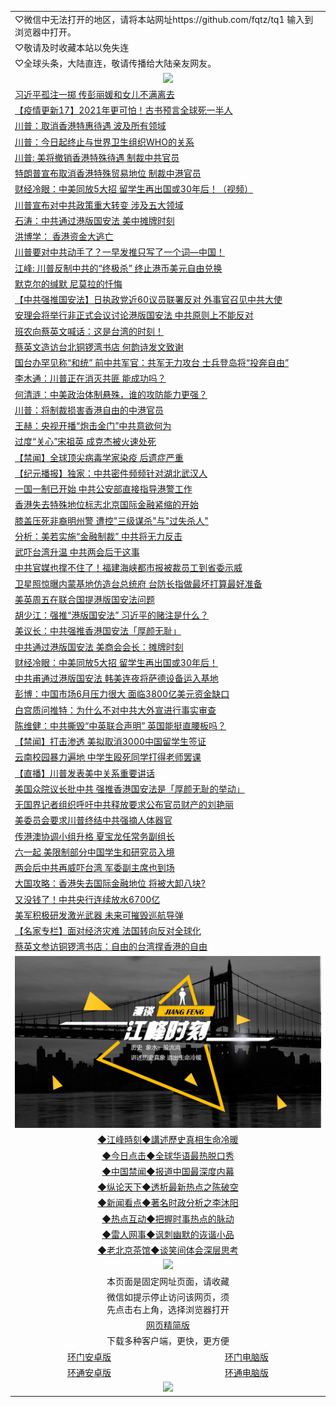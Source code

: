  <table>
 
<tr>
<td colspan="2" align=left>
♡微信中无法打开的地区，请将本站网址https://github.com/fqtz/tq1 输入到浏览器中打开。 
 </td>
</tr>
 <tr>
 <td colspan="2" align=left>
♡敬请及时收藏本站以免失连
 </td>
   <tr>
<td colspan="2" align=left>
♡全球头条，大陆直连，敬请传播给大陆亲友网友。
 </td>
</tr>


<tr>
    <td colspan="2" align=center><img src="https://cdn.jsdelivr.net/gh/gyoupiodf/im1/%E7%BD%91%E9%97%A8%E6%96%B0%E9%97%BB1.jpg"></td>
 </tr>
<tr><td colspan="2" align="left"><a href="https://qeb.xfthy.casa/?name=c1177897&key=xcyufvbtjvhwwrpc&from=gy2">习近平孤注一掷 传彭丽媛和女儿不满离去</a></td></tr>
<tr><td colspan="2" align="left"><a href="https://qeb.xfthy.casa/?name=c1175610&key=xcyufvbtjvhwwrpc&from=gy2">【疫情更新17】2021年更可怕！古书预言全球死一半人</a></td></tr>
<tr><td colspan="2" align="left"><a href="https://qeb.xfthy.casa/?name=c1177852&key=xcyufvbtjvhwwrpc&from=gy2">川普：取消香港特惠待遇 波及所有领域</a></td></tr>
<tr><td colspan="2" align="left"><a href="https://qeb.xfthy.casa/?name=c1177896&key=xcyufvbtjvhwwrpc&from=gy2">川普：今日起终止与世界卫生组织WHO的关系</a></td></tr>
<tr><td colspan="2" align="left"><a href="https://qeb.xfthy.casa/?name=c1177899&key=xcyufvbtjvhwwrpc&from=gy2">川普: 美将撤销香港特殊待遇 制裁中共官员</a></td></tr>
<tr><td colspan="2" align="left"><a href="https://qeb.xfthy.casa/?name=c1177898&key=xcyufvbtjvhwwrpc&from=gy2">特朗普宣布取消香港特殊贸易地位 制裁中港官员</a></td></tr>
<tr><td colspan="2" align="left"><a href="https://qeb.xfthy.casa/?name=c1177865&key=xcyufvbtjvhwwrpc&from=gy2">财经冷眼：中美同放5大招  留学生再出国或30年后！（视频）</a></td></tr>
<tr><td colspan="2" align="left"><a href="https://qeb.xfthy.casa/?name=c1177879&key=xcyufvbtjvhwwrpc&from=gy2">川普宣布对中共政策重大转变 涉及五大领域</a></td></tr>
<tr><td colspan="2" align="left"><a href="https://qeb.xfthy.casa/?name=c1177819&key=xcyufvbtjvhwwrpc&from=gy2">石涛：中共通过港版国安法 美中摊牌时刻</a></td></tr>
<tr><td colspan="2" align="left"><a href="https://qeb.xfthy.casa/?name=c1177906&key=xcyufvbtjvhwwrpc&from=gy2">洪博学： 香港资金大逃亡</a></td></tr>
<tr><td colspan="2" align="left"><a href="https://qeb.xfthy.casa/?name=c1177890&key=xcyufvbtjvhwwrpc&from=gy2">川普要对中共动手了？一早发推只写了一个词—中国！</a></td></tr>
<tr><td colspan="2" align="left"><a href="https://qeb.xfthy.casa/?name=c1177905&key=xcyufvbtjvhwwrpc&from=gy2">江峰: 川普反制中共的“终极杀” 终止港币美元自由兑换</a></td></tr>
<tr><td colspan="2" align="left"><a href="https://qeb.xfthy.casa/?name=c1177862&key=xcyufvbtjvhwwrpc&from=gy2">默克尔的缄默 尼莫拉的忏悔</a></td></tr>
<tr><td colspan="2" align="left"><a href="https://qeb.xfthy.casa/?name=c1177883&key=xcyufvbtjvhwwrpc&from=gy2">【中共强推国安法】日执政党近60议员联署反对 外事官召见中共大使</a></td></tr>
<tr><td colspan="2" align="left"><a href="https://qeb.xfthy.casa/?name=c1177881&key=xcyufvbtjvhwwrpc&from=gy2">安理会将举行非正式会议讨论港版国安法 中共原则上不能反对</a></td></tr>
<tr><td colspan="2" align="left"><a href="https://qeb.xfthy.casa/?name=c1177310&key=xcyufvbtjvhwwrpc&from=gy2">班农向蔡英文喊话：这是台湾的时刻！</a></td></tr>
<tr><td colspan="2" align="left"><a href="https://qeb.xfthy.casa/?name=c1177849&key=xcyufvbtjvhwwrpc&from=gy2">蔡英文造访台北铜锣湾书店 何韵诗发文致谢</a></td></tr>
<tr><td colspan="2" align="left"><a href="https://qeb.xfthy.casa/?name=c1177878&key=xcyufvbtjvhwwrpc&from=gy2">国台办罕见称“和统” 前中共军官：共军无力攻台 士兵登岛将“投奔自由”</a></td></tr>
<tr><td colspan="2" align="left"><a href="https://qeb.xfthy.casa/?name=c1177907&key=xcyufvbtjvhwwrpc&from=gy2">李木通：川普正在消灭共匪 能成功吗？</a></td></tr>
<tr><td colspan="2" align="left"><a href="https://qeb.xfthy.casa/?name=c1177904&key=xcyufvbtjvhwwrpc&from=gy2">何清涟：中美政治体制悬殊，谁的攻防能力更强？</a></td></tr>
<tr><td colspan="2" align="left"><a href="https://qeb.xfthy.casa/?name=c1177902&key=xcyufvbtjvhwwrpc&from=gy2">川普：将制裁损害香港自由的中港官员</a></td></tr>
<tr><td colspan="2" align="left"><a href="https://qeb.xfthy.casa/?name=c1177914&key=xcyufvbtjvhwwrpc&from=gy2">王赫：央视开播“炮击金门”中共意欲何为</a></td></tr>
<tr><td colspan="2" align="left"><a href="https://qeb.xfthy.casa/?name=c1177923&key=xcyufvbtjvhwwrpc&from=gy2">过度“关心”宋祖英  成克杰被火速处死</a></td></tr>
<tr><td colspan="2" align="left"><a href="https://qeb.xfthy.casa/?name=c1177868&key=xcyufvbtjvhwwrpc&from=gy2">【禁闻】全球顶尖病毒学家染疫 后遗症严重</a></td></tr>
<tr><td colspan="2" align="left"><a href="https://qeb.xfthy.casa/?name=c1177841&key=xcyufvbtjvhwwrpc&from=gy2">【纪元播报】独家：中共密件频频针对湖北武汉人</a></td></tr>
<tr><td colspan="2" align="left"><a href="https://qeb.xfthy.casa/?name=c1177855&key=xcyufvbtjvhwwrpc&from=gy2">一国一制已开始 中共公安部直接指导港警工作</a></td></tr>
<tr><td colspan="2" align="left"><a href="https://qeb.xfthy.casa/?name=c1177909&key=xcyufvbtjvhwwrpc&from=gy2">香港失去特殊地位标志北京国际金融紧缩的开始</a></td></tr>
<tr><td colspan="2" align="left"><a href="https://qeb.xfthy.casa/?name=c1177895&key=xcyufvbtjvhwwrpc&from=gy2">膝盖压死非裔明州警 遭控&quot;三级谋杀&quot;与&quot;过失杀人&quot;</a></td></tr>
<tr><td colspan="2" align="left"><a href="https://qeb.xfthy.casa/?name=c1177833&key=xcyufvbtjvhwwrpc&from=gy2">分析：美若实施“金融制裁” 中共将无力反击</a></td></tr>
<tr><td colspan="2" align="left"><a href="https://qeb.xfthy.casa/?name=c1177908&key=xcyufvbtjvhwwrpc&from=gy2">武吓台湾升温 中共两会后干这事</a></td></tr>
<tr><td colspan="2" align="left"><a href="https://qeb.xfthy.casa/?name=c1177845&key=xcyufvbtjvhwwrpc&from=gy2">中共官媒也撑不住了！福建海峡都市报被裁员工到省委示威</a></td></tr>
<tr><td colspan="2" align="left"><a href="https://qeb.xfthy.casa/?name=c1177870&key=xcyufvbtjvhwwrpc&from=gy2">卫星照惊曝内蒙基地仿造台总统府 台防长指做最坏打算最好准备</a></td></tr>
<tr><td colspan="2" align="left"><a href="https://qeb.xfthy.casa/?name=c1177796&key=xcyufvbtjvhwwrpc&from=gy2">美英周五在联合国提港版国安法问题</a></td></tr>
<tr><td colspan="2" align="left"><a href="https://qeb.xfthy.casa/?name=c1177867&key=xcyufvbtjvhwwrpc&from=gy2">胡少江：强推“港版国安法”  习近平的赌注是什么？</a></td></tr>
<tr><td colspan="2" align="left"><a href="https://qeb.xfthy.casa/?name=c1177880&key=xcyufvbtjvhwwrpc&from=gy2">美议长：中共强推香港国安法「厚颜无耻」</a></td></tr>
<tr><td colspan="2" align="left"><a href="https://qeb.xfthy.casa/?name=c1177894&key=xcyufvbtjvhwwrpc&from=gy2">中共通过港版国安法 美商会会长：摊牌时刻</a></td></tr>
<tr><td colspan="2" align="left"><a href="https://qeb.xfthy.casa/?name=c1177925&key=xcyufvbtjvhwwrpc&from=gy2">财经冷眼：中美同放5大招 留学生再出国或30年后！</a></td></tr>
<tr><td colspan="2" align="left"><a href="https://qeb.xfthy.casa/?name=c1177846&key=xcyufvbtjvhwwrpc&from=gy2">中共甫通过港版国安法 韩美连夜将萨德设备运入基地</a></td></tr>
<tr><td colspan="2" align="left"><a href="https://qeb.xfthy.casa/?name=c1177911&key=xcyufvbtjvhwwrpc&from=gy2">彭博：中国市场6月压力很大 面临3800亿美元资金缺口</a></td></tr>
<tr><td colspan="2" align="left"><a href="https://qeb.xfthy.casa/?name=c1177889&key=xcyufvbtjvhwwrpc&from=gy2">白宫质问推特：为什么不对中共大外宣进行事实审查</a></td></tr>
<tr><td colspan="2" align="left"><a href="https://qeb.xfthy.casa/?name=c1177853&key=xcyufvbtjvhwwrpc&from=gy2">陈维健：中共撕毁“中英联合声明”  英国能挺直腰板吗？</a></td></tr>
<tr><td colspan="2" align="left"><a href="https://qeb.xfthy.casa/?name=c1177887&key=xcyufvbtjvhwwrpc&from=gy2">【禁闻】打击渗透 美拟取消3000中国留学生签证</a></td></tr>
<tr><td colspan="2" align="left"><a href="https://qeb.xfthy.casa/?name=c1177869&key=xcyufvbtjvhwwrpc&from=gy2">云南校园暴力遍地 中学生殴死同学打得老师罢课</a></td></tr>
<tr><td colspan="2" align="left"><a href="https://qeb.xfthy.casa/?name=c1177839&key=xcyufvbtjvhwwrpc&from=gy2">【直播】川普发表美中关系重要讲话</a></td></tr>
<tr><td colspan="2" align="left"><a href="https://qeb.xfthy.casa/?name=c1177835&key=xcyufvbtjvhwwrpc&from=gy2">美国众院议长批中共 强推香港国安法是「厚颜无耻的举动」</a></td></tr>
<tr><td colspan="2" align="left"><a href="https://qeb.xfthy.casa/?name=c1177875&key=xcyufvbtjvhwwrpc&from=gy2">无国界记者组织呼吁中共释放要求公布官员财产的刘艳丽</a></td></tr>
<tr><td colspan="2" align="left"><a href="https://qeb.xfthy.casa/?name=c1177891&key=xcyufvbtjvhwwrpc&from=gy2">美委员会要求川普终结中共强摘人体器官</a></td></tr>
<tr><td colspan="2" align="left"><a href="https://qeb.xfthy.casa/?name=c1177886&key=xcyufvbtjvhwwrpc&from=gy2">传港澳协调小组升格 夏宝龙任常务副组长</a></td></tr>
<tr><td colspan="2" align="left"><a href="https://qeb.xfthy.casa/?name=c1177903&key=xcyufvbtjvhwwrpc&from=gy2">六一起 美限制部分中国学生和研究员入境</a></td></tr>
<tr><td colspan="2" align="left"><a href="https://qeb.xfthy.casa/?name=c1177850&key=xcyufvbtjvhwwrpc&from=gy2">两会后中共再威吓台湾 军委副主席也到场</a></td></tr>
<tr><td colspan="2" align="left"><a href="https://qeb.xfthy.casa/?name=c1177836&key=xcyufvbtjvhwwrpc&from=gy2">大国攻略：香港失去国际金融地位 将被大卸八块?</a></td></tr>
<tr><td colspan="2" align="left"><a href="https://qeb.xfthy.casa/?name=c1177921&key=xcyufvbtjvhwwrpc&from=gy2">又没钱了！中共央行连续放水6700亿</a></td></tr>
<tr><td colspan="2" align="left"><a href="https://qeb.xfthy.casa/?name=c1177892&key=xcyufvbtjvhwwrpc&from=gy2">美军积极研发激光武器 未来可摧毁巡航导弹</a></td></tr>
<tr><td colspan="2" align="left"><a href="https://qeb.xfthy.casa/?name=c1177816&key=xcyufvbtjvhwwrpc&from=gy2">【名家专栏】面对经济灾难 法国转向反对全球化</a></td></tr>
<tr><td colspan="2" align="left"><a href="https://qeb.xfthy.casa/?name=c1177828&key=xcyufvbtjvhwwrpc&from=gy2">蔡英文参访铜锣湾书店：自由的台湾撑香港的自由</a></td></tr>

 <tr>
   <td colspan="2" align=center><img src="https://github.com/gyoupiodf/im1/blob/master/jf-1.jpg"></td>
  </tr>
   <tr>
   <td colspan="2" align=center> 
<a href="https://xdihm.casa/oo.aspx?name=c922850&key=sdxhftoyfkhpuaxy&from=gy2&tag=9877">◆江峰時刻◆講述歷史真相生命冷暖</a><br/>
    </td>
  </tr>
   <tr>
   <td colspan="2" align=center> 
<a href="https://xdihm.casa/oo.aspx?name=c816850&key=sdxhftoyfkhpuaxy&from=gy2&tag=9877">◆今日点击◆全球华语最热脱口秀</a><br/>
    </td>
  </tr>
  <tr>
  <td colspan="2" align=center>
<a href="https://xdihm.casa/oo.aspx?name=c816860&key=sdxhftoyfkhpuaxy&from=gy2&tag=99733110">◆中国禁闻◆报道中国最深度内幕</a><br/>
   </tr>
  <tr>
     <td colspan="2" align=center>
<a href="https://xdihm.casa/oo.aspx?name=c816855&key=sdxhftoyfkhpuaxy&from=gy2&tag=997110">◆纵论天下◆透析最新热点之陈破空</a><br/>
   </tr>
   <tr>
      <td colspan="2" align=center>
<a href="https://xdihm.casa/oo.aspx?name=c838308&key=sdxhftoyfkhpuaxy&from=gy2&tag=9973110">◆新闻看点◆著名时政分析之李沐阳</a><br/>
   </tr>
   <tr>
     <td colspan="2" align=center>
<a href="https://xdihm.casa/oo.aspx?name=c816852&key=sdxhftoyfkhpuaxy&from=gy2&tag=9733110">◆热点互动◆把握时事热点的脉动</a><br/>
   </tr>
   <tr>
      <td colspan="2" align=center>
<a href="https://xdihm.casa/oo.aspx?name=c816694&key=sdxhftoyfkhpuaxy&from=gy2&tag=93310">◆雷人网事◆讽刺幽默的诙谐小品</a><br/>
   </tr>
   <tr>
    <td colspan="2" align=center>
<a href="https://xdihm.casa/oo.aspx?name=c816650&key=sdxhftoyfkhpuaxy&from=gy2&tag=9973110">◆老北京茶馆◆谈笑间体会深层思考</a><br/>
   </tr>

  <tr>
    <td colspan="2" align="center"><img src="https://cdn.jsdelivr.net/gh/opipe/up/oGate65.jpg"/></td>
  </tr>
  <tr>
    <td colspan="2" align="center">本页面是固定网址页面，请收藏</td>
  <tr>
  <tr>
    <td colspan="2" align="center">微信如提示停止访问该网页，须<br/>先点击右上角，选择浏览器打开</td>
  <tr>
  <tr>
    <td colspan="2" align="center"><a href="https://gitcdn.xyz/cdn/otiny/up/master/show004.htm">网页精简版</a></td>
  </tr>
  <tr>
    <td colspan="2" align="center">下载多种客户端，更快，更方便</td>
  <tr>
  <tr>
    <td align="center"><a href="https://cdn.jsdelivr.net/gh/opipe/up/oGatea.apk">环门安卓版</a></td>
    <td align="center"><a href="https://cdn.jsdelivr.net/gh/opipe/up/oGate.zip">环门电脑版</a></td>
  </tr>
  <tr>
    <td align="center"><a href="https://cdn.jsdelivr.net/gh/opipe/up/oPipe.apk">环通安卓版</a></td>
    <td align="center"><a href="https://raw.githubusercontent.com/opipe/up/master/oPipe.zip">环通电脑版</a></td>
  </tr>
  <tr>
    <td colspan="2" align="center"><img src="https://cdn.jsdelivr.net/gh/opipe/up/oGate640.jpg"/></td>
  </tr>
</table>

